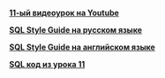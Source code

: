 [**11-ый видеоурок на Youtube**](https://youtu.be/U3Mkjx6d8Dg)



[**SQL Style Guide на русском языке**](https://www.sqlstyle.guide/ru/)

[**SQL Style Guide на английском языке**](https://www.sqlstyle.guide)

[**SQL код из урока 11**](/Module2/L-11/SQLfiles/SQLForLesson11.sql)

